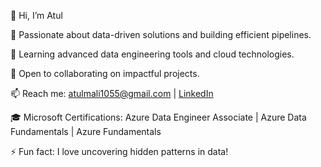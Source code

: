 👋 Hi, I’m Atul

👀 Passionate about data-driven solutions and building efficient pipelines.

🌱 Learning advanced data engineering tools and cloud technologies.

💞️ Open to collaborating on impactful projects.

📫 Reach me: atulmali1055@gmail.com | [LinkedIn](https://www.linkedin.com/in/atul-mali/)

🎓 Microsoft Certifications: Azure Data Engineer Associate | Azure Data Fundamentals | Azure Fundamentals 

⚡ Fun fact: I love uncovering hidden patterns in data!
<!---
Atulmali1055/Atulmali1055 is a ✨ special ✨ repository because its `README.md` (this file) appears on your GitHub profile.
You can click the Preview link to take a look at your changes.
--->
